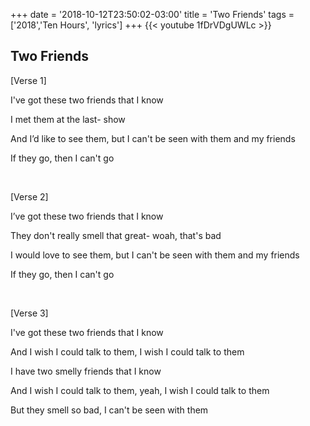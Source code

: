+++
date = '2018-10-12T23:50:02-03:00'
title = 'Two Friends'
tags = ['2018','Ten Hours', 'lyrics']
+++
{{< youtube 1fDrVDgUWLc >}}

## Two Friends

[Verse 1]

I've got these two friends that I know

I met them at the last- show

And I’d like to see them, but I can't be seen with them and my friends

If they go, then I can't go

&nbsp;


[Verse 2]

I’ve got these two friends that I know

They don't really smell that great- woah, that's bad

I would love to see them, but I can't be seen with them and my friends

If they go, then I can't go


&nbsp;

[Verse 3]

I've got these two friends that I know

And I wish I could talk to them, I wish I could talk to them

I have two smelly friends that I know

And I wish I could talk to them, yeah, I wish I could talk to them

But they smell so bad, I can't be seen with them